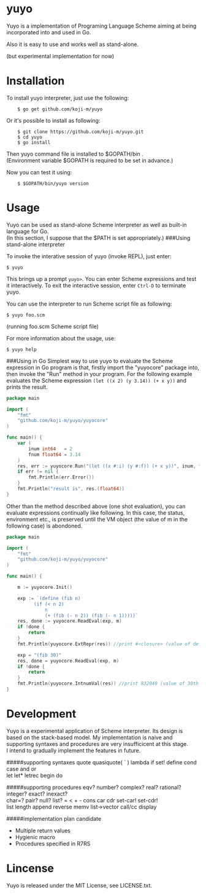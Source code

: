 yuyo
===============

Yuyo is a implementation of Programing Language Scheme aiming at
being incorporated into and used in Go.

Also it is easy to use and works well as stand-alone.

(but experimental implementation for now)

Installation
===============

To install yuyo interpreter, just use the following:

```
	$ go get github.com/koji-m/yuyo
```

Or it's possible to install as following:

```
	$ git clone https://github.com/koji-m/yuyo.git
	$ cd yuyo
	$ go install
```

Then yuyo command file is installed to $GOPATH/bin .  
(Environment variable $GOPATH is required to be set in advance.)

Now you can test it using:

```
	$ $GOPATH/bin/yuyo version
```

Usage
===============
Yuyo can be used as stand-alone Scheme interpreter as well as
built-in language for Go.  
(In this section, I suppose that the $PATH is set appropriately.)
###Using stand-alone interpreter

To invoke the interative session of yuyo (invoke REPL), just enter:

```
$ yuyo
```

This brings up a prompt `yuyo>`. You can enter Scheme expressions and
test it interactively.
To exit the interactive session, enter `Ctrl-D` to terminate yuyo.

You can use the interpreter to run Scheme script file as following:

```
$ yuyo foo.scm
```

(running foo.scm Scheme script file)

For more information about the usage, use:

```
$ yuyo help
```

###Using in Go
Simplest way to use yuyo to evaluate the Scheme expression in Go
program is that, firstly import the "yuyocore" package into, then
invoke the "Run" method in your program. For the following example
evaluates the Scheme expression `(let ((x 2) (y 3.14)) (+ x y))` and
prints the result.

```go
package mainimport (	"fmt"	"github.com/koji-m/yuyo/yuyocore")func main() {	var (		inum int64   = 2		fnum float64 = 3.14	)	res, err := yuyocore.Run("(let ((x #:i) (y #:f)) (+ x y))", inum, fnum)	if err != nil {		fmt.Println(err.Error())	}	fmt.Println("result is", res.(float64))}
```

Other than the method described above (one shot evaluation), you can
evaluate expressions continually like following. In this case, the
status, environment etc., is preserved until the VM object (the value of m in the following case) is abondoned.
 
```go
package mainimport (	"fmt"	"github.com/koji-m/yuyo/yuyocore")func main() {	m := yuyocore.Init()	exp := `(define (fib n)          (if (< n 2)              n              (+ (fib (- n 2)) (fib (- n 1)))))`	res, done := yuyocore.ReadEval(exp, m)	if !done {		return	}	fmt.Println(yuyocore.ExtRepr(res)) //print #<closure> (value of define syntax)	exp = "(fib 30)"	res, done = yuyocore.ReadEval(exp, m)	if !done {		return	}	fmt.Println(yuyocore.IntnumVal(res)) //print 832040 (value of 30th fibonacci number)}
```

Development
===============
Yuyo is a experimental application of Scheme interpreter.
Its design is based on the stack-based model. My implementation is
naive and supporting syntaxes and procedures are very insufficicent
at this stage.   
I intend to gradually implement the features in future.

#####supporting syntaxes
quote quasiquote( ` ) lambda if set! define cond case and or  
let let* letrec begin do

#####supporting procedures
eqv? number? complex? real? rational? integer? exact? inexact?  
char=? pair? null? list? = < + - cons car cdr set-car! set-cdr!  
list length append reverse memv list->vector call/cc display  

#####implementation plan candidate
* Multiple return values
* Hygienic macro
* Procedures specified in R7RS

Lincense
===============

Yuyo is released under the MIT License, see LICENSE.txt.
